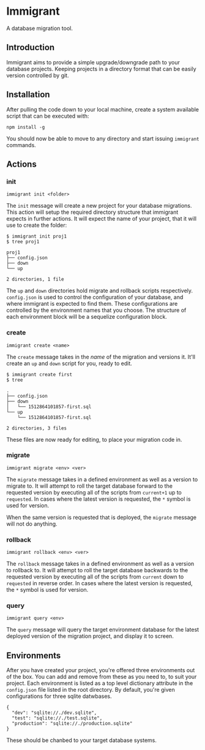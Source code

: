 # Immigrant

A database migration tool.

## Introduction

Immigrant aims to provide a simple upgrade/downgrade path to your database projects. Keeping projects in a directory format that can be easily version controlled by git.

## Installation

After pulling the code down to your local machine, create a system available script that can be executed with:

```
npm install -g
```

You should now be able to move to any directory and start issuing `immigrant` commands.

## Actions

### init

`immigrant init <folder>`

The `init` message will create a new project for your database migrations. This action will setup the required directory structure that immigrant expects in further actions. It will expect the name of your project, that it will use to create the folder:

```
$ immigrant init proj1
$ tree proj1

proj1
├── config.json
├── down
└── up

2 directories, 1 file
```

The `up` and `down` directories hold migrate and rollback scripts respectively. `config.json` is used to control the configuration of your database, and where immigrant is expected to find them. These configurations are controlled by the environment names that you choose. The structure of each environment block will be a sequelize configuration block.

### create

`immigrant create <name>`

The `create` message takes in the *name* of the migration and versions it. It'll create an `up` and `down` script for you, ready to edit.

```
$ immigrant create first
$ tree

.
├── config.json
├── down
│   └── 1512864101857-first.sql
└── up
    └── 1512864101857-first.sql

2 directories, 3 files
```

These files are now ready for editing, to place your migration code in.

### migrate

`immigrant migrate <env> <ver>`

The `migrate` message takes in a defined environment as well as a version to migrate to. It will attempt to roll the target database forward to the requested version by executing all of the scripts from `current+1` up to `requested`. In cases where the latest version is requested, the `*` symbol is used for version.

When the same version is requested that is deployed, the `migrate` message will not do anything.

### rollback

`immigrant rollback <env> <ver>`

The `rollback` message takes in a defined environment as well as a version to rollback to. It will attempt to roll the target database backwards to the requested version by executing all of the scripts from `current` down to `requested` in reverse order. In cases where the latest version is requested, the `*` symbol is used for version.

### query

`immigrant query <env>`

The `query` message will query the target environment database for the latest deployed version of the migration project, and display it to screen.

## Environments

After you have created your project, you're offered three environments out of the box. You can add and remove from these as you need to, to suit your project. Each environment is listed as a top level dictionary attribute in the `config.json` file listed in the root directory. By default, you're given configurations for three sqlite datwbases.

```
{
  "dev": "sqlite://./dev.sqlite",
  "test": "sqlite://./test.sqlite",
  "production": "sqlite://./production.sqlite"
}
```

These should be chanbed to your target database systems.

